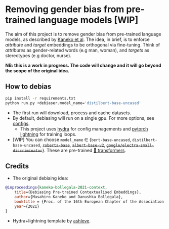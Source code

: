 # Removing gender bias from pre-trained language models [WIP]

The aim of this project is to remove gender bias from pre-trained language
models, as described by [Kaneko et al](https://aclanthology.org/2021.eacl-main.107.pdf).
The idea, in brief, is to enforce _attribute_ and _target_ embeddings to be orthogonal via fine-tuning.
Think of _attributes_ as gender-related words (e.g man, woman), and _targets_ as stereotypes (e.g doctor, nurse).

**NB: this is a work in progress. The code will change and it will go beyond the scope of the original idea.**


## How to debias
```bash
pip install -r requirements.txt
python run.py +debiaser.model_name='distilbert-base-uncased'
```
* The first run will download, process and cache datasets.
* By default, debiasing will run on a single gpu. For more options, see [configs](.configs/). 
    * This project uses [hydra](https://hydra.cc/docs/intro#quick-start-guide) for config managements and [pytorch lightning](https://www.pytorchlightning.ai/) for training loops. 
* [WIP] You can choose `model_name` ∈ {`bert-base-uncased`, `distilbert-base-uncased`, ~~`roberta-base`~~, ~~`albert-base-v2`~~, ~~`google/electra-small-discriminator`~~}. These are pre-trained [🤗 transformers](https://huggingface.co/).


## Credits
* The original debiaing idea:
```bibtex
@inproceedings{kaneko-bollegala-2021-context,
    title={Debiasing Pre-trained Contextualised Embeddings},
    author={Masahiro Kaneko and Danushka Bollegala},
    booktitle = {Proc. of the 16th European Chapter of the Association for Computational Linguistics (EACL)},
    year={2021}
}
```
* Hydra+lightning template by [ashleve](https://github.com/ashleve/lightning-hydra-template).